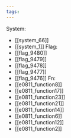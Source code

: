 ```yaml
---
tags:
---
```

System:
- [[system_66]]
- [[system_1]]
Flag:
- [[flag_9480]]
- [[flag_9479]]
- [[flag_9478]]
- [[flag_9477]]
- [[flag_9476]]
Fn:
- [[e0811_function8]]
- [[e0811_function17]]
- [[e0811_function23]]
- [[e0811_function21]]
- [[e0811_function14]]
- [[e0811_function6]]
- [[e0811_function12]]
- [[e0811_function2]]
